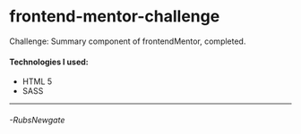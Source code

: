 # frontend-mentor-challenge
Challenge: Summary component of frontendMentor, completed.

#### Technologies I used:
- HTML 5
- SASS

------------

###### -RubsNewgate